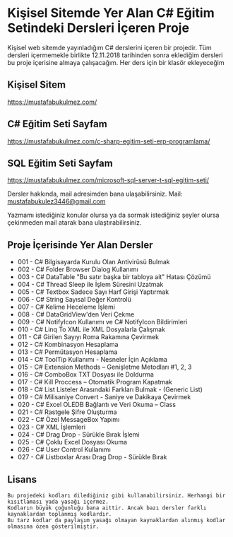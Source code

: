 # Kişisel Sitemde Yer Alan C# Eğitim Setindeki Dersleri İçeren Proje
Kişisel web sitemde yayınladığım C# derslerini içeren bir projedir. 
Tüm dersleri içermemekle birlikte 12.11.2018 tarihinden sonra eklediğim dersleri bu proje içerisine almaya çalışacağım. 
Her ders için bir klasör ekleyeceğim

## Kişisel Sitem 
https://mustafabukulmez.com/
## C# Eğitim Seti Sayfam 
https://mustafabukulmez.com/c-sharp-egitim-seti-erp-programlama/
## SQL Eğitim Seti Sayfam 
https://mustafabukulmez.com/microsoft-sql-server-t-sql-egitim-seti/

Dersler hakkında, mail adresimden bana ulaşabilirsiniz. 
Mail: mustafabukulez3446@gmail.com

Yazmamı istediğiniz konular olursa ya da sormak istediğiniz şeyler olursa çekinmeden mail atarak bana ulaştırabilirsiniz.

## Proje İçerisinde Yer Alan Dersler
* 001 - C# Bilgisayarda Kurulu Olan Antivirüsü Bulmak
* 002 - C# Folder Browser Dialog Kullanımı 
* 003 - C# DataTable "Bu satır başka bir tabloya ait" Hatası Çözümü
* 004 - C# Thread Sleep ile İşlem Süresini Uzatmak
* 005 - C# Textbox Sadece Sayı Harf Girişi Yaptırmak
* 006 - C# String Sayısal Değer Kontrolü
* 007 - C# Kelime Heceleme İşlemi
* 008 - C# DataGridView'den Veri Çekme
* 009 - C# NotifyIcon Kullanımı ve C# NotifyIcon Bildirimleri
* 010 - C# Linq To XML ile XML Dosyalarla Çalışmak
* 011 - C# Girilen Sayıyı Roma Rakamına Çevirmek
* 012 - C# Kombinasyon Hesaplama
* 013 - C# Permütasyon Hesaplama
* 014 - C# ToolTip Kullanımı - Nesneler İçin Açıklama
* 015 - C# Extension Methods – Genişletme Metodları #1, 2, 3
* 016 - C# ComboBox TXT Dosyası ile Doldurma
* 017 - C# Kill Proccess – Otomatik Program Kapatmak
* 018 - C# List<T> Listeler Arasındaki Farkları Bulmak - (Generic List)
* 019 - C# Milisaniye Convert - Saniye ve Dakikaya Çevirmek
* 020 - C# Excel OLEDB Bağlantı ve Veri Okuma – Class
* 021 - C# Rastgele Şifre Oluşturma
* 022 - C# Özel MessageBox Yapımı
* 023 - C#  XML İşlemleri
* 024 - C# Drag Drop - Sürükle Bırak İşlemi
* 025 - C# Çoklu Excel Dosyası Okuma
* 026 - C# User Control Kullanımı
* 027 - C# Listboxlar Arası Drag Drop - Sürükle Bırak

## Lisans

    Bu projedeki kodları dilediğiniz gibi kullanabilirsiniz. Herhangi bir kısıtlaması yada yasağı içermez. 
    Kodların büyük çoğunluğu bana aittir. Ancak bazı dersler farklı kaynaklardan toplanmış kodlardır. 
    Bu tarz kodlar da paylaşım yasağı olmayan kaynaklardan alınmış kodlar olmasına özen gösterilmiştir.
